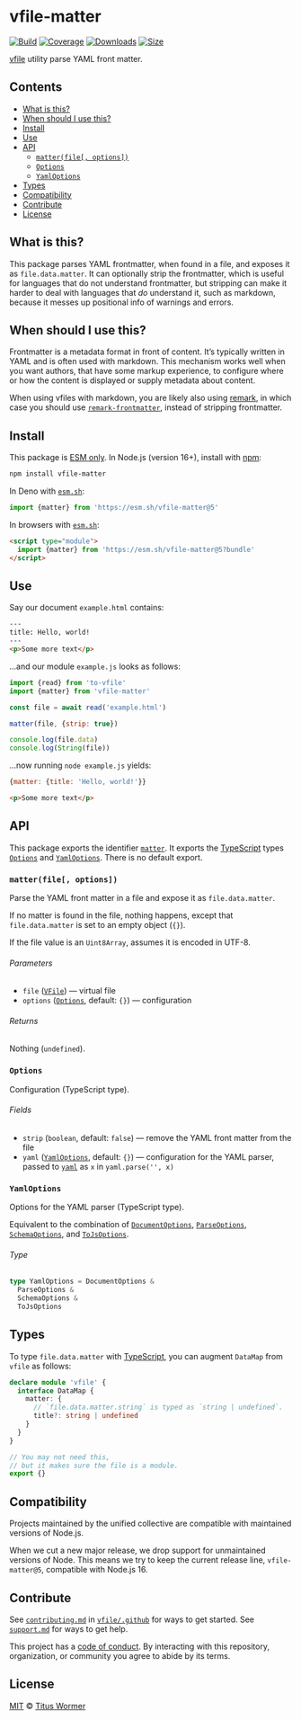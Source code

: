 # vfile-matter

[![Build][badge-build-image]][badge-build-url]
[![Coverage][badge-coverage-image]][badge-coverage-url]
[![Downloads][badge-downloads-image]][badge-downloads-url]
[![Size][badge-size-image]][badge-size-url]

[vfile][github-vfile] utility parse YAML front matter.

## Contents

* [What is this?](#what-is-this)
* [When should I use this?](#when-should-i-use-this)
* [Install](#install)
* [Use](#use)
* [API](#api)
  * [`matter(file[, options])`](#matterfile-options)
  * [`Options`](#options)
  * [`YamlOptions`](#yamloptions)
* [Types](#types)
* [Compatibility](#compatibility)
* [Contribute](#contribute)
* [License](#license)

## What is this?

This package parses YAML frontmatter,
when found in a file,
and exposes it as `file.data.matter`.
It can optionally strip the frontmatter,
which is useful for languages that do not understand frontmatter,
but stripping can make it harder to deal with languages that *do* understand it,
such as markdown,
because it messes up positional info of warnings and errors.

## When should I use this?

Frontmatter is a metadata format in front of content.
It’s typically written in YAML and is often used with markdown.
This mechanism works well when you want authors,
that have some markup experience,
to configure where or how the content is displayed or supply metadata about
content.

When using vfiles with markdown,
you are likely also using [remark][github-remark],
in which case you should use [`remark-frontmatter`][github-remark-frontmatter],
instead of
stripping frontmatter.

## Install

This package is [ESM only][github-gist-esm].
In Node.js (version 16+),
install with [npm][npmjs-install]:

```sh
npm install vfile-matter
```

In Deno with [`esm.sh`][esmsh]:

```js
import {matter} from 'https://esm.sh/vfile-matter@5'
```

In browsers with [`esm.sh`][esmsh]:

```html
<script type="module">
  import {matter} from 'https://esm.sh/vfile-matter@5?bundle'
</script>
```

## Use

Say our document `example.html` contains:

```html
---
title: Hello, world!
---
<p>Some more text</p>
```

…and our module `example.js` looks as follows:

```js
import {read} from 'to-vfile'
import {matter} from 'vfile-matter'

const file = await read('example.html')

matter(file, {strip: true})

console.log(file.data)
console.log(String(file))
```

…now running `node example.js` yields:

```js
{matter: {title: 'Hello, world!'}}
```

```html
<p>Some more text</p>
```

## API

This package exports the identifier [`matter`][api-matter].
It exports the [TypeScript][] types
[`Options`][api-options] and
[`YamlOptions`][api-yaml-options].
There is no default export.

### `matter(file[, options])`

Parse the YAML front matter in a file and expose it as `file.data.matter`.

If no matter is found in the file,
nothing happens,
except that `file.data.matter` is set to an empty object (`{}`).

If the file value is an `Uint8Array`,
assumes it is encoded in UTF-8.

###### Parameters

* `file`
  ([`VFile`][github-vfile])
  — virtual file
* `options`
  ([`Options`][api-options], default: `{}`)
  — configuration

###### Returns

Nothing (`undefined`).

### `Options`

Configuration (TypeScript type).

###### Fields

* `strip`
  (`boolean`, default: `false`)
  — remove the YAML front matter from the file
* `yaml`
  ([`YamlOptions`][api-yaml-options], default: `{}`)
  — configuration for the YAML parser,
  passed to [`yaml`][github-yaml] as `x` in `yaml.parse('', x)`

### `YamlOptions`

Options for the YAML parser (TypeScript type).

Equivalent to the combination of
[`DocumentOptions`](https://eemeli.org/yaml/#document-options),
[`ParseOptions`](https://eemeli.org/yaml/#parse-options),
[`SchemaOptions`](https://eemeli.org/yaml/#schema-options),
and
[`ToJsOptions`](https://eemeli.org/yaml/#tojs-options).

###### Type

```ts
type YamlOptions = DocumentOptions &
  ParseOptions &
  SchemaOptions &
  ToJsOptions
```

## Types

To type `file.data.matter` with [TypeScript][],
you can augment `DataMap` from `vfile` as follows:

```ts
declare module 'vfile' {
  interface DataMap {
    matter: {
      // `file.data.matter.string` is typed as `string | undefined`.
      title?: string | undefined
    }
  }
}

// You may not need this,
// but it makes sure the file is a module.
export {}
```

## Compatibility

Projects maintained by the unified collective are compatible with maintained
versions of Node.js.

When we cut a new major release,
we drop support for unmaintained versions of Node.
This means we try to keep the current release line,
`vfile-matter@5`,
compatible with Node.js 16.

## Contribute

See [`contributing.md`][health-contributing] in [`vfile/.github`][health]
for ways to get started.
See [`support.md`][health-support] for ways to get help.

This project has a [code of conduct][health-coc].
By interacting with this repository,
organization,
or community you agree to abide by its terms.

## License

[MIT][file-license] © [Titus Wormer][wooorm]

<!-- Definitions -->

[api-matter]: #matterfile-options

[api-options]: #options

[api-yaml-options]: #yamloptions

[badge-build-image]: https://github.com/vfile/vfile-matter/workflows/main/badge.svg

[badge-build-url]: https://github.com/vfile/vfile-matter/actions

[badge-coverage-image]: https://img.shields.io/codecov/c/github/vfile/vfile-matter.svg

[badge-coverage-url]: https://codecov.io/github/vfile/vfile-matter

[badge-downloads-image]: https://img.shields.io/npm/dm/vfile-matter.svg

[badge-downloads-url]: https://www.npmjs.com/package/vfile-matter

[badge-size-image]: https://img.shields.io/bundlejs/size/vfile-matter

[badge-size-url]: https://bundlejs.com/?q=vfile-matter

[esmsh]: https://esm.sh

[file-license]: license

[github-gist-esm]: https://gist.github.com/sindresorhus/a39789f98801d908bbc7ff3ecc99d99c

[github-remark]: https://github.com/remarkjs/remark

[github-remark-frontmatter]: https://github.com/remarkjs/remark-frontmatter

[github-vfile]: https://github.com/vfile/vfile

[github-yaml]: https://github.com/eemeli/yaml

[health]: https://github.com/vfile/.github

[health-coc]: https://github.com/vfile/.github/blob/main/code-of-conduct.md

[health-contributing]: https://github.com/vfile/.github/blob/main/contributing.md

[health-support]: https://github.com/vfile/.github/blob/main/support.md

[npmjs-install]: https://docs.npmjs.com/cli/install

[typescript]: https://www.typescriptlang.org

[wooorm]: https://wooorm.com
